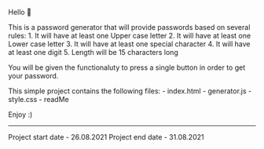 Hello 👋

This is a password generator that will provide passwords based on several rules:
    1. It will have at least one Upper case letter
    2. It will have at least one Lower case letter
    3. It will have at least one special character
    4. It will have at least one digit
    5. Length will be 15 characters long

You will be given the functionaluty to press a single button in order to get your password. 

This simple project contains the following files:
    - index.html
    - generator.js
    - style.css
    - readMe

Enjoy :)

-----------------------------------------------------------
Project start date - 26.08.2021
Project end date - 31.08.2021